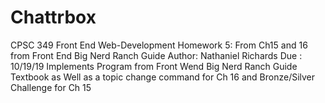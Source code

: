# Chattrbox
CPSC 349 Front End Web-Development Homework 5: From Ch15 and 16  from Front End Big Nerd Ranch Guide
Author: Nathaniel Richards
Due : 10/19/19
Implements Program from Front Wend Big Nerd Ranch Guide Textbook
as Well as a topic change command for Ch 16 and Bronze/Silver Challenge for Ch 15
